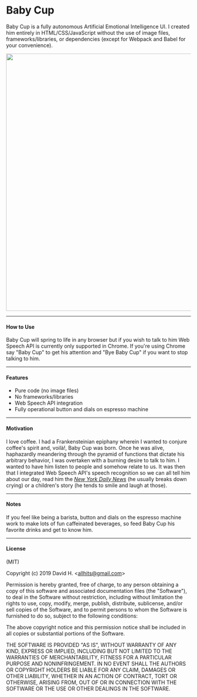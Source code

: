 # Baby Cup
Baby Cup is a fully autonomous Artificial Emotional Intelligence UI. I created him entirely in HTML/CSS/JavaScript without the use of image files, frameworks/libraries, or dependencies (except for Webpack and Babel for your convenience).

<img src="https://user-images.githubusercontent.com/45696445/51087307-aae3ed80-171f-11e9-9f49-7a4f6b017cea.jpg" width=700>

_________________________

#### How to Use
Baby Cup will spring to life in any browser but if you wish to talk to him Web Speech API is currently only supported in Chrome. If you're using Chrome say "Baby Cup" to get his attention and "Bye Baby Cup" if you want to stop talking to him.
_________________________

#### Features
- Pure code (no image files)
- No frameworks/libraries
- Web Speech API integration
- Fully operational button and dials on espresso machine
_________________________

#### Motivation
I love coffee. I had a Frankensteinian epiphany wherein I wanted to conjure coffee's spirit and, voilà!, Baby Cup was born. Once he was alive, haphazardly meandering through the pyramid of functions that dictate his arbitrary behavior, I was overtaken with a burning desire to talk to him. I wanted to have him listen to people and somehow relate to us. It was then that I integrated Web Speech API's speech recognition so we can all tell him about our day, read him the [*New York Daily News*](https://www.nydailynews.com/ ) (he usually breaks down crying) or a children's story (he tends to smile and laugh at those).
_________________________

#### Notes
If you feel like being a barista, button and dials on the espresso machine work to make lots of fun caffeinated beverages, so feed Baby Cup his favorite drinks and get to know him.
_________________________

#### License
(MIT)

Copyright (c) 2019 David H. &lt;allhits@gmail.com&gt;

Permission is hereby granted, free of charge, to any person obtaining a copy of this software and associated documentation files (the "Software"), to deal in the Software without restriction, including without limitation the rights to use, copy, modify, merge, publish, distribute, sublicense, and/or sell copies of the Software, and to permit persons to whom the Software is furnished to do so, subject to the following conditions:

The above copyright notice and this permission notice shall be included in all copies or substantial portions of the Software.

THE SOFTWARE IS PROVIDED "AS IS", WITHOUT WARRANTY OF ANY KIND, EXPRESS OR IMPLIED, INCLUDING BUT NOT LIMITED TO THE WARRANTIES OF MERCHANTABILITY, FITNESS FOR A PARTICULAR PURPOSE AND NONINFRINGEMENT. IN NO EVENT SHALL THE AUTHORS OR COPYRIGHT HOLDERS BE LIABLE FOR ANY CLAIM, DAMAGES OR OTHER LIABILITY, WHETHER IN AN ACTION OF CONTRACT, TORT OR OTHERWISE, ARISING FROM, OUT OF OR IN CONNECTION WITH THE SOFTWARE OR THE USE OR OTHER DEALINGS IN THE SOFTWARE.

